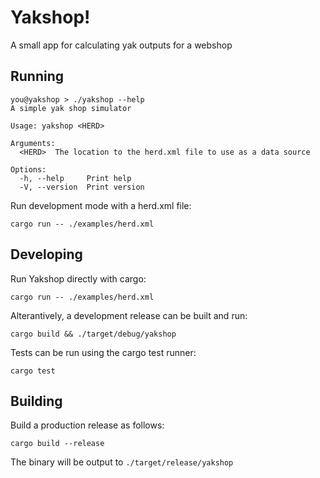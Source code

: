# Yakshop!

A small app for calculating yak outputs for a webshop

## Running

```console
you@yakshop > ./yakshop --help
A simple yak shop simulator

Usage: yakshop <HERD>

Arguments:
  <HERD>  The location to the herd.xml file to use as a data source

Options:
  -h, --help     Print help
  -V, --version  Print version
```

Run development mode with a herd.xml file:

`cargo run -- ./examples/herd.xml`

## Developing

Run Yakshop directly with cargo:

`cargo run -- ./examples/herd.xml`

Alterantively, a development release can be built and run:

`cargo build && ./target/debug/yakshop`

Tests can be run using the cargo test runner:

`cargo test`

## Building

Build a production release as follows:

`cargo build --release`

The binary will be output to `./target/release/yakshop`
